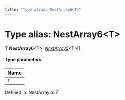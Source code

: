 ```yaml
---
title: "Type alias: NestArray6<T>"
---
```


# Type alias: NestArray6<T\>

Ƭ **NestArray6**<T\>: [*NestArray5*](nestarray5.md)<T\>[]

#### Type parameters:

Name |
:------ |
`T` |

Defined in: NestArray.ts:7
